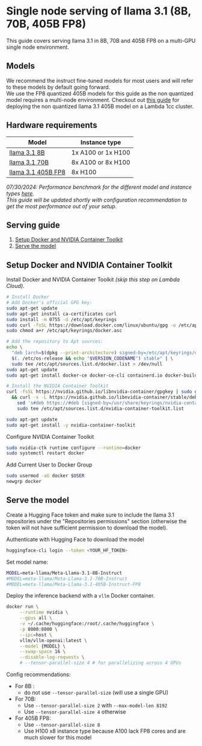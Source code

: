 # Single node serving of llama 3.1 (8B, 70B, 405B FP8)

This guide covers serving llama 3.1 in 8B, 70B and 405B FP8 on a multi-GPU single node environment. 

## Models

We recommend the instruct fine-tuned models for most users and will refer to these models by default going forward.  
We use the FP8 quantized 405B models for this guide as the non quantized model requires a multi-node environment. Checkout out [this guide](https://docs.lambdalabs.com/1-click-clusters/serving-llama-3.1-405b-on-a-lambda-1-click-cluster) for deploying the non quantized llama 3.1 405B model on a Lambda 1cc cluster.  

## Hardware requirements
| Model              | Instance type       |
|--------------------|----------------|
| [llama 3.1 8B](https://huggingface.co/meta-llama/Meta-Llama-3.1-8B-Instruct)       | 1x A100 or 1x H100  |
| [llama 3.1 70B](https://huggingface.co/meta-llama/Meta-Llama-3.1-70B-Instruct)      | 8x A100 or 8x H100  |
| [llama 3.1 405B FP8](https://huggingface.co/meta-llama/Meta-Llama-3.1-405B-Instruct-FP8) | 8x H100             |

*07/30/2024: Performance benchmark for the different model and instance types [here](https://github.com/LambdaLabsML/llama3-endpoint/tree/main/benchmark_logs).*  
*This guide will be updated shortly with configuration recommendation to get the most performance out of your setup.*

## Serving guide

1. [Setup Docker and NVIDIA Container Toolkit](#setup-docker-and-nvidia-container-toolkit)
2. [Serve the model](#serve-the-model)

## Setup Docker and NVIDIA Container Toolkit

Install Docker and NVIDIA Container Toolkit *(skip this step on Lambda Cloud)*.
```bash
# Install Docker
# Add Docker's official GPG key:
sudo apt-get update
sudo apt-get install ca-certificates curl
sudo install -m 0755 -d /etc/apt/keyrings
sudo curl -fsSL https://download.docker.com/linux/ubuntu/gpg -o /etc/apt/keyrings/docker.asc
sudo chmod a+r /etc/apt/keyrings/docker.asc

# Add the repository to Apt sources:
echo \
  "deb [arch=$(dpkg --print-architecture) signed-by=/etc/apt/keyrings/docker.asc] https://download.docker.com/linux/ubuntu \
  $(. /etc/os-release && echo "$VERSION_CODENAME") stable" | \
  sudo tee /etc/apt/sources.list.d/docker.list > /dev/null
sudo apt-get update
sudo apt-get install docker-ce docker-ce-cli containerd.io docker-buildx-plugin docker-compose-plugin

# Install the NVIDIA Container Toolkit
curl -fsSL https://nvidia.github.io/libnvidia-container/gpgkey | sudo gpg --dearmor -o /usr/share/keyrings/nvidia-container-toolkit-keyring.gpg \
  && curl -s -L https://nvidia.github.io/libnvidia-container/stable/deb/nvidia-container-toolkit.list | \
    sed 's#deb https://#deb [signed-by=/usr/share/keyrings/nvidia-container-toolkit-keyring.gpg] https://#g' | \
    sudo tee /etc/apt/sources.list.d/nvidia-container-toolkit.list

sudo apt-get update
sudo apt-get install -y nvidia-container-toolkit
```

Configure NVIDIA Container Toolkit
```bash
sudo nvidia-ctk runtime configure --runtime=docker
sudo systemctl restart docker
```

Add Current User to Docker Group
```bash
sudo usermod -aG docker $USER
newgrp docker
```

## Serve the model

Create a Hugging Face token and make sure to include the llama 3.1 repositories under the "Repositories permissions" section (otherwise the token will not have sufficient permission to download the model).

Authenticate with Hugging Face to download the model
```bash
huggingface-cli login --token <YOUR_HF_TOKEN>
```

Set model name:
```bash
MODEL=meta-llama/Meta-Llama-3.1-8B-Instruct
#MODEL=meta-llama/Meta-Llama-3.1-70B-Instruct
#MODEL=meta-llama/Meta-Llama-3.1-405B-Instruct-FP8
```

Deploy the inference backend with a `vllm` Docker container.
```bash
docker run \
     --runtime nvidia \
     --gpus all \
     -v ~/.cache/huggingface:/root/.cache/huggingface \
     -p 8000:8000 \
     --ipc=host \
     vllm/vllm-openai:latest \
     --model {MODEL} \
     --swap-space 16 \
     --disable-log-requests \
     # --tensor-parallel-size 4 # for parallelizing across 4 GPUs
```

Config recommendations:
* For 8B :
  * do not use `--tensor-parallel-size` (will use a single GPU)
* For 70B:
  * Use `--tensor-parallel-size 2` with `--max-model-len 8192`
  * Use `--tensor-parallel-size 4` otherwise
* For 405B FP8:
  * Use `--tensor-parallel-size 8`
  * Use H100 x8 instance type because A100 lack FP8 cores and are much slower for this model
